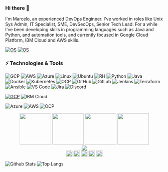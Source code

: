 ### Hi there 👋

I'm Marcelo, an experienced DevOps Engineer. I've worked in roles like Unix Sys Admin, IT Specialist, SME, DevSecOps, Senior Tech Lead. For a while I've been developing skills in programming languages such as Java and Python, and automation tools, and currently focused in Google Cloud Platform, IBM Cloud and AWS skills.

[![OS](https://img.shields.io/badge/OS-Mac-informational?style=flat-square&logo=apple&logoColor=white)](https://en.wikipedia.org/wiki/MacOS)
[![OS](https://img.shields.io/badge/OS-Ubuntu-informational?style=flat-square&logo=linux&logoColor=white)](https://en.wikipedia.org/wiki/Linux)

### ⚡ Technologies & Tools
![GCP](https://img.shields.io/badge/GCP-black?style=flat-square&logo=google-cloud) ![AWS](https://img.shields.io/badge/AWS-black?style=flat-square&logo=amazon-aws) ![Azure](https://img.shields.io/badge/Azure-black?style=flat-square&logo=microsoft-azure&logoColor=blue) ![Linux](https://img.shields.io/badge/Linux-black?style=flat-square&logo=linux) ![Ubuntu](https://img.shields.io/badge/Ubuntu-black?style=flat-square&logo=ubuntu) ![RH](https://img.shields.io/badge/Red%20Hat-black?style=flat-square&logo=redhat&logoColor=red) ![Python](https://img.shields.io/badge/-Python-black?style=flat-square&logo=Python) ![Java](https://img.shields.io/badge/Java-black?style=flat-square&logo=openjdk&logoColor=white) ![Docker](https://img.shields.io/badge/-Docker-black?style=flat-square&logo=docker) ![Kubernetes](https://img.shields.io/badge/Kubernetes-black?style=flat-square&logo=kubernetes) ![OCP](https://img.shields.io/badge/Open%20Shift-black?logo=redhatopenshift&style=flat-square) ![GitHub](https://img.shields.io/badge/-GitHub-black?style=flat-square&logo=github) ![GitLab](https://img.shields.io/badge/GitLab-black?style=flat-square&logo=gitlab) ![Jenkins](https://img.shields.io/badge/-Jenkins-black?style=flat-square&logo=Jenkins&logoColor=white) ![Terraform](https://img.shields.io/badge/Terraform-black?logo=terraform&style=flat-square) ![Ansible](https://img.shields.io/badge/Ansible-black?style=flat-square&logo=ansible) ![VS Code](https://img.shields.io/badge/-VS%20Code-black?style=flat-square&logo=visual-studio-code) ![Jira](https://img.shields.io/badge/Jira-black?style=flat-square&logo=Jira) ![Discord](https://img.shields.io/badge/Discord-black?style=flat-square&logo=discord&logoColor=white)

[![GCP](https://img.shields.io/badge/Certified-GCP-green?style=flat-square&logo=google-cloud&logoColor=white)](https://www.google.com)
![IBM Cloud](https://img.shields.io/badge/Certified-IBM%20Cloud-blue?style=flat-square&logo=IBM-Cloud)

![Azure](https://img.shields.io/badge/Learning-Azure-blue?style=flat-square&logo=microsoft-azure)
![AWS](https://img.shields.io/badge/Learning-AWS-FF9900?style=flat-square&logo=amazon-aws&logoColor=white)
![OCP](https://img.shields.io/badge/Learning-Open%20Shift-red?logo=redhatopenshift&style=flat-square)

<p align="center">
<img src="https://i.giphy.com/media/LMt9638dO8dftAjtco/200.webp" width="100">
<img src="https://i.giphy.com/media/JqDcpPX8vWahUny0pE/200.webp" width="100">
<img src="https://i.giphy.com/media/KzJkzjggfGN5Py6nkT/200.webp" width="100">
<img src="https://i.giphy.com/media/IdyAQJVN2kVPNUrojM/200.webp" width="100">
<br/>
<img src="https://media1.giphy.com/media/qgQUggAC3Pfv687qPC/giphy.gif" />
<br/>
<a href="https://twitter.com/" target="_blank"><img align="center" src="https://cdn.jsdelivr.net/npm/simple-icons@3.0.1/icons/twitter.svg" alt="marcelorum" height="20" width="20" /></a>
<a href="https://linkedin.com/in/marcelonazar" target="_blank"><img align="center" src="https://cdn.jsdelivr.net/npm/simple-icons@3.0.1/icons/linkedin.svg" alt="Marcelo" height="20" width="20" /></a>
<a href="https://stackoverflow.com" target="_blank"><img align="center" src="https://cdn.jsdelivr.net/npm/simple-icons@3.0.1/icons/stackoverflow.svg" alt="marcelorum" height="20" width="20" /></a>
<a href="https://instagram.com/" target="_blank"><img align="center" src="https://cdn.jsdelivr.net/npm/simple-icons@3.0.1/icons/instagram.svg" alt="marcelorum" height="20" width="20" /></a>
  <a href="https://dev.to/" target="_blank"><img align="center" src="https://cdn.jsdelivr.net/npm/simple-icons@3.0.1/icons/dev-dot-to.svg" alt="marcelorum" height="20" width="20" /></a>
</p>

![Github Stats](https://github-readme-stats.vercel.app/api?username=marcelorum&count_private=true&show_icons=true&include_all_commits=true)
![Top Langs](https://github-readme-stats.vercel.app/api/top-langs/?username=marcelorum&hide=TeX&layout=compact)

<!--
**marcelorum/marcelorum** is a ✨ _special_ ✨ repository because its `README.md` (this file) appears on your GitHub profile.

Here are some ideas to get you started:

- 🔭 I’m currently working on ...
- 🌱 I’m currently learning ...
- 👯 I’m looking to collaborate on ...
- 🤔 I’m looking for help with ...
- 💬 Ask me about ...
- 📫 How to reach me: ...
- 😄 Pronouns: ...
- ⚡ Fun fact: ...
-->
